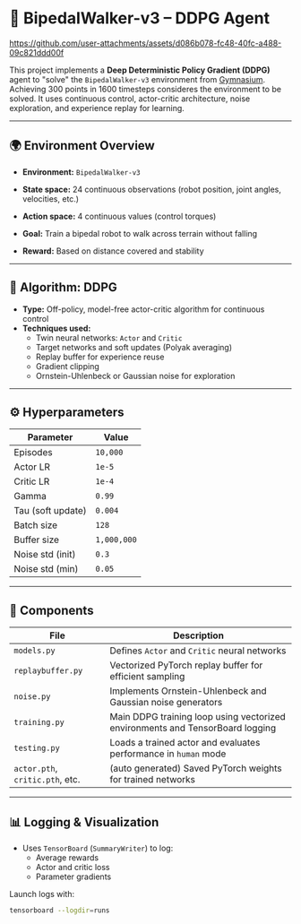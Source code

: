 # 🦿 BipedalWalker-v3 – DDPG Agent

https://github.com/user-attachments/assets/d086b078-fc48-40fc-a488-09c821ddd00f

This project implements a **Deep Deterministic Policy Gradient (DDPG)** agent to "solve" the `BipedalWalker-v3` environment from [Gymnasium](https://gymnasium.farama.org/).
Achieving 300 points in 1600 timesteps consideres the environment to be solved.
It uses continuous control, actor-critic architecture, noise exploration, and experience replay for learning.

---

## 🌍 Environment Overview

- **Environment:** `BipedalWalker-v3`



- **State space:** 24 continuous observations (robot position, joint angles, velocities, etc.)
- **Action space:** 4 continuous values (control torques)
- **Goal:** Train a bipedal robot to walk across terrain without falling
- **Reward:** Based on distance covered and stability

---

## 🧠 Algorithm: DDPG

- **Type:** Off-policy, model-free actor-critic algorithm for continuous control
- **Techniques used:**
  - Twin neural networks: `Actor` and `Critic`
  - Target networks and soft updates (Polyak averaging)
  - Replay buffer for experience reuse
  - Gradient clipping
  - Ornstein-Uhlenbeck or Gaussian noise for exploration

---

## ⚙️ Hyperparameters

| Parameter          | Value        |
|--------------------|--------------|
| Episodes           | `10,000`     |
| Actor LR           | `1e-5`       |
| Critic LR          | `1e-4`       |
| Gamma              | `0.99`       |
| Tau (soft update)  | `0.004`      |
| Batch size         | `128`        |
| Buffer size        | `1,000,000`  |
| Noise std (init)   | `0.3`        |
| Noise std (min)    | `0.05`       |

---

## 🧩 Components

| File             | Description |
|------------------|-------------|
| `models.py`      | Defines `Actor` and `Critic` neural networks |
| `replaybuffer.py`| Vectorized PyTorch replay buffer for efficient sampling |
| `noise.py`    | Implements Ornstein-Uhlenbeck and Gaussian noise generators |
| `training.py`    | Main DDPG training loop using vectorized environments and TensorBoard logging |
| `testing.py`     | Loads a trained actor and evaluates performance in `human` mode |
| `actor.pth`, `critic.pth`, etc. | (auto generated) Saved PyTorch weights for trained networks |

---

## 📊 Logging & Visualization

- Uses `TensorBoard` (`SummaryWriter`) to log:
  - Average rewards
  - Actor and critic loss
  - Parameter gradients

Launch logs with:

```bash
tensorboard --logdir=runs
